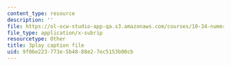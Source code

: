 ```yaml
---
content_type: resource
description: ''
file: https://ol-ocw-studio-app-qa.s3.amazonaws.com/courses/10-34-numerical-methods-applied-to-chemical-engineering-fall-2015/9f06e223773e5b4888e27ec5153b00cb_geVT3JYHeqI.vtt
file_type: application/x-subrip
resourcetype: Other
title: 3play caption file
uid: 9f06e223-773e-5b48-88e2-7ec5153b00cb
---
```

